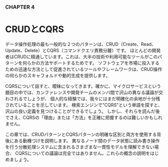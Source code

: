 ### CHAPTER 4

# CRUDとCQRS

データ操作処理の最も一般的な２つのパターンは、CRUD（Create、Read、Update、Delete）とCQRS（コマンドクエリ責務分離）です。
ほとんどの開発者はCRUDに精通しています。これは、大半の技術や利用可能なツールがこのパターンを何らかの方法サポートするためです。
ソフトウェアを市場に投入するための迅速な方法として促進されているツールやフレームワークは、CRUD操作の何らかのスキャフォルドや動的生成を提供します。

CQRSについて話すと、曖昧になってきます。確かに、マイクロサービスという題目の中では、カンファレンスや開発チームのメンバ間で沢山の異なる議論が交わされるでしょうが、
個人的な経験では、我々にはまだ明確化の余地が十分残されていることを示しています。
検索エンジンで"CQRS"という単語を探すと、沢山の良い定義を見つけることができるでしょう。
しかし、それらを読んだ後でさえ、CQRSの「理由」または「方法」を正確に把握するのは難しいかもしれません。

この章では、CRUDパターンとCQRSパターンの明確な区別と両方を使用する背後にある動機づけを説明します。
異なるノード間のデータ状態に読み書き操作を行う分散処理システムに含まれるさまざまな一貫性モデルを理解できない場合、
CQRSについての議論は完全ではありません。これらの概念の説明をはじめましょう。
